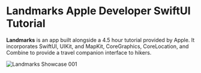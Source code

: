 # Landmarks Apple Developer SwiftUI Tutorial
<b>Landmarks</b> is an app built alongside a 4.5 hour tutorial provided by Apple. It incorporates SwiftUI, UIKit, and MapKit, CoreGraphics, CoreLocation, and Combine to provide a travel companion interface to hikers.

![Landmarks Showcase 001](https://user-images.githubusercontent.com/110639779/210456822-ee4c2c4b-332d-4ae1-993c-bb10379368d8.jpeg)
